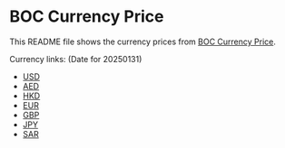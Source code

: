 # BOC Currency Price

This README file shows the currency prices from [BOC Currency Price](https://www.boc.cn/sourcedb/whpj/).

Currency links: (Date for 20250131)

- [USD](https://bocurrencyprice.techina.science/BOC_CURRENCY_PRICE/USD/20250131.json)
- [AED](https://bocurrencyprice.techina.science/BOC_CURRENCY_PRICE/AED/20250131.json)
- [HKD](https://bocurrencyprice.techina.science/BOC_CURRENCY_PRICE/HKD/20250131.json)
- [EUR](https://bocurrencyprice.techina.science/BOC_CURRENCY_PRICE/EUR/20250131.json)
- [GBP](https://bocurrencyprice.techina.science/BOC_CURRENCY_PRICE/GBP/20250131.json)
- [JPY](https://bocurrencyprice.techina.science/BOC_CURRENCY_PRICE/JPY/20250131.json)
- [SAR](https://bocurrencyprice.techina.science/BOC_CURRENCY_PRICE/SAR/20250131.json)

